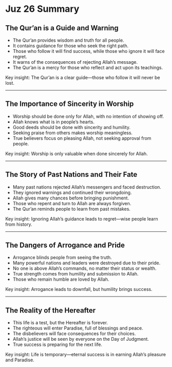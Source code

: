 # Juz 26 Summary

## The Qur’an is a Guide and Warning

- The Qur’an provides wisdom and truth for all people.
- It contains guidance for those who seek the right path.
- Those who follow it will find success, while those who ignore it will face regret.
- It warns of the consequences of rejecting Allah’s message.
- The Qur’an is a mercy for those who reflect and act upon its teachings.

Key insight: The Qur’an is a clear guide—those who follow it will never be lost.

---

## The Importance of Sincerity in Worship

- Worship should be done only for Allah, with no intention of showing off.
- Allah knows what is in people’s hearts.
- Good deeds should be done with sincerity and humility.
- Seeking praise from others makes worship meaningless.
- True believers focus on pleasing Allah, not seeking approval from people.

Key insight: Worship is only valuable when done sincerely for Allah.

---

## The Story of Past Nations and Their Fate

- Many past nations rejected Allah’s messengers and faced destruction.
- They ignored warnings and continued their wrongdoing.
- Allah gives many chances before bringing punishment.
- Those who repent and turn to Allah are always forgiven.
- The Qur’an reminds people to learn from past mistakes.

Key insight: Ignoring Allah’s guidance leads to regret—wise people learn from history.

---

## The Dangers of Arrogance and Pride

- Arrogance blinds people from seeing the truth.
- Many powerful nations and leaders were destroyed due to their pride.
- No one is above Allah’s commands, no matter their status or wealth.
- True strength comes from humility and submission to Allah.
- Those who remain humble are loved by Allah.

Key insight: Arrogance leads to downfall, but humility brings success.

---

## The Reality of the Hereafter

- This life is a test, but the Hereafter is forever.
- The righteous will enter Paradise, full of blessings and peace.
- The disbelievers will face consequences for their choices.
- Allah’s justice will be seen by everyone on the Day of Judgment.
- True success is preparing for the next life.

Key insight: Life is temporary—eternal success is in earning Allah’s pleasure and Paradise.
